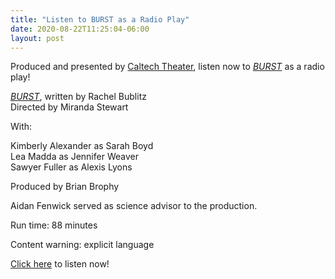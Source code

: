 ```yaml
---
title: "Listen to BURST as a Radio Play"
date: 2020-08-22T11:25:04-06:00
layout: post
---
```


Produced and presented by [Caltech Theater](http://tacit.caltech.edu/), listen now to [*BURST*](http://www.events.caltech.edu/series/theshowmustgoonline/Burst) as a radio play!

[*BURST*](https://newplayexchange.org/plays/138560/burst), written by Rachel Bublitz  
Directed by Miranda Stewart  

With:

Kimberly Alexander as Sarah Boyd  
Lea Madda as Jennifer Weaver  
Sawyer Fuller as Alexis Lyons  

Produced by Brian Brophy

Aidan Fenwick served as science advisor to the production.

Run time: 88 minutes

Content warning: explicit language

[Click here](http://www.events.caltech.edu/series/theshowmustgoonline/Burst) to listen now!
